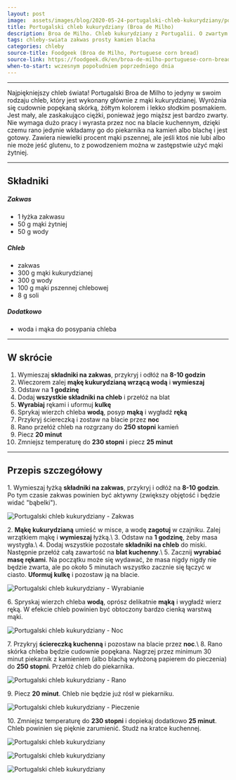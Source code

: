 ```yaml
---
layout: post
image:  assets/images/blog/2020-05-24-portugalski-chleb-kukurydziany/portugalski-chleb-kukurydziany.jpg
title: Portugalski chleb kukurydziany (Broa de Milho)
description: Broa de Milho. Chleb kukurydziany z Portugalii. O zwartym miąższu, pięknym żółtym kolorze i popękanej chrupiącej skórce. Formowany w płaskie okrągłe bochenki podsypane mąką. Wykonany z mieszanki mąki kukurydzianej i pszennej. Dzisiaj mam dla Was przepis na jeden z najlepszych chlebków jakie piekę!
tags: chleby-swiata zakwas prosty kamien blacha
categories: chleby
source-title: Foodgeek (Broa de Milho, Portuguese corn bread)
source-link: https://foodgeek.dk/en/broa-de-milho-portuguese-corn-bread/
when-to-start: wczesnym popołudniem poprzedniego dnia
---
```


-----

Najpiękniejszy chleb świata! Portugalski Broa de Milho to jedyny w swoim rodzaju chleb, który jest wykonany głównie z mąki kukurydzianej. Wyróżnia się cudownie popękaną skórką, żółtym kolorem i lekko słodkim posmakiem. Jest mały, ale zaskakująco ciężki, ponieważ jego miąższ jest bardzo zwarty. Nie wymaga dużo pracy i wyrasta przez noc na blacie kuchennym, dzięki czemu rano jedynie wkładamy go do piekarnika na kamień albo blachę i jest gotowy. Zawiera niewielki procent mąki pszennej, ale jeśli ktoś nie lubi albo nie może jeść glutenu, to z powodzeniem można w zastępstwie użyć mąki żytniej.

-----

## Składniki

##### Zakwas
* 1 łyżka zakwasu
* 50 g mąki żytniej
* 50 g wody

##### Chleb

* zakwas
* 300 g mąki kukurydzianej
* 300 g wody
* 100 g mąki pszennej chlebowej
* 8 g soli

##### Dodatkowo

* woda i mąka do posypania chleba

-----

## W skrócie

1. Wymieszaj **składniki na zakwas**, przykryj i odłóż na **8-10 godzin**
2. Wieczorem zalej **mąkę kukurydzianą wrzącą wodą**  i **wymieszaj**
3. Odstaw na **1 godzinę**
4. Dodaj **wszystkie składniki na chleb** i przełóż na blat
5. **Wyrabiaj** rękami i uformuj **kulkę**
6. Sprykaj wierzch chleba **wodą**, posyp **mąką** i wygładź **ręką**
7. Przykryj ściereczką i zostaw na blacie przez **noc**
8. Rano przełóż chleb na rozgrzany do **250 stopni** kamień
9. Piecz **20 minut**
10. Zmniejsz temperaturę do **230 stopni** i piecz **25 minut**

-----

## Przepis szczegółowy

1\. Wymieszaj łyżką **składniki na zakwas**, przykryj i odłóż na **8-10 godzin**. Po tym czasie zakwas powinien być aktywny (zwiększy objętość i będzie widać "bąbelki").

![Portugalski chleb kukurydziany - Zakwas](/assets/images/blog/2020-05-24-portugalski-chleb-kukurydziany/portugalski-chleb-kukurydziany-zakwas.jpg)

2\. **Mąkę kukurydzianą** umieść w misce, a wodę **zagotuj** w czajniku. Zalej wrzątkiem mąkę i **wymieszaj** łyżką.\\
3\. Odstaw na **1 godzinę**, żeby masa wystygła.\\
4\. Dodaj wszystkie pozostałe **składniki na chleb** do miski. Następnie przełóż całą zawartość na **blat kuchenny**.\\
5\. Zacznij **wyrabiać masę rękami**. Na początku może się wydawać, że masa nigdy nigdy nie będzie zwarta, ale po około 5 minutach wszystko zacznie się łączyć w ciasto. **Uformuj kulkę** i pozostaw ją na blacie.

![Portugalski chleb kukurydziany - Wyrabianie](/assets/images/blog/2020-05-24-portugalski-chleb-kukurydziany/portugalski-chleb-kukurydziany-wyrabianie.jpg)

6\. Spryskaj wierzch chleba **wodą**, oprósz delikatnie **mąką** i wygładź wierz ręką. W efekcie chleb powinien być obtoczony bardzo cienką warstwą mąki.

![Portugalski chleb kukurydziany - Noc](/assets/images/blog/2020-05-24-portugalski-chleb-kukurydziany/portugalski-chleb-kukurydziany-noc.jpg)

7\. Przykryj **ściereczką kuchenną** i pozostaw na blacie przez **noc**.\\
8\. Rano skórka chleba będzie cudownie popękana. Nagrzej przez minimum 30 minut piekarnik z kamieniem (albo blachą wyłożoną papierem do pieczenia) do **250 stopni**. Przełóż chleb do piekarnika.

![Portugalski chleb kukurydziany - Rano](/assets/images/blog/2020-05-24-portugalski-chleb-kukurydziany/portugalski-chleb-kukurydziany-rano.jpg)

9\. Piecz **20 minut**. Chleb nie będzie już rósł w piekarniku.

![Portugalski chleb kukurydziany - Pieczenie](/assets/images/blog/2020-05-24-portugalski-chleb-kukurydziany/portugalski-chleb-kukurydziany-pieczenie.jpg)

10\. Zmniejsz temperaturę do **230 stopni** i dopiekaj dodatkowo **25 minut**. Chleb powinien się pięknie zarumienić. Studź na kratce kuchennej.

![Portugalski chleb kukurydziany](/assets/images/blog/2020-05-24-portugalski-chleb-kukurydziany/portugalski-chleb-kukurydziany-koniec.jpg)

![Portugalski chleb kukurydziany](/assets/images/blog/2020-05-24-portugalski-chleb-kukurydziany/portugalski-chleb-kukurydziany-koniec-drugi.jpg)

![Portugalski chleb kukurydziany](/assets/images/blog/2020-05-24-portugalski-chleb-kukurydziany/portugalski-chleb-kukurydziany-koniec-trzeci.jpg)
